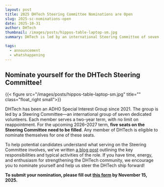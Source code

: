 ```yaml
---
layout: post
title: 2025 DHTech Steering Committee Nominations are Open
slug: 2025-sc-nominations-open
date: 2025-10-31
author: DHTech
thumbnail: /images/posts/hippos-table-laptop-sm.jpg
summary: DHTech is led by an international Steering Committee of seven dedicated volunteers. Each member serves a two-year term, with no limit on reappointment. For the upcoming 2026–2027 term, five seats on the Steering Committee need to be filled. Nominations for the Steering Committee are now open and close on November 15!

tags:
  - announcement
  - whatshappening
---
```


## Nominate yourself for the DHTech Steering Committee!

{{< figure src="/images/posts/hippos-table-laptop-sm.jpg" title="" class="float_right small">}}

DHTech has been an ADHO Special Interest Group since 2021. The group is led by a Steering Committee—an international group of seven dedicated volunteers. Each member serves a two-year term, with no limit on reappointment. For the upcoming 2026–2027 term, **five seats on the Steering Committee need to be filled**. Any member of DHTech is eligible to nominate themselves for one of these seats.

To help potential candidates understand what serving on the Steering Committee involves, we’ve written [a blog post](https://dh-tech.github.io/2025-sc-nominations/) outlining the key responsibilities and typical activities of the role. If you have time, energy, and enthusiasm for strengthening the DHTech community, we encourage you to nominate yourself and help us steer the DHTech ship forward! 

**To submit your nomination, please fill out [this form](https://forms.gle/oRWAcHyQU5jFyim49) by November 15, 2025.**

